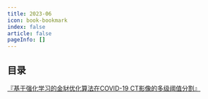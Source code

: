 ```yaml
---
title: 2023-06
icon: book-bookmark
index: false
article: false
pageInfo: []
---
```


## 目录
[『基于强化学习的金豺优化算法在COVID-19 CT影像的多级阈值分割』](2a4f288d-97f0-475c-9583-c65fa6ceee2e.md)
